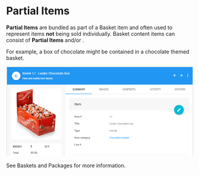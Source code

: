 # Partial Items

**Partial Items** are bundled as part of a <IndexLink slug="Baskets">Basket</IndexLink> item and often used to represent items **not** being sold individually. Basket content items can consist of **Partial Items** and/or <IndexLink slug="ForSaleItems"/>.

For example, a box of chocolate might be contained in a chocolate themed basket.

![img](./index.assets/image2016-10-22_21-22-30.png)

See <IndexLink slug="Baskets">Baskets and Packages</IndexLink> for more information.
